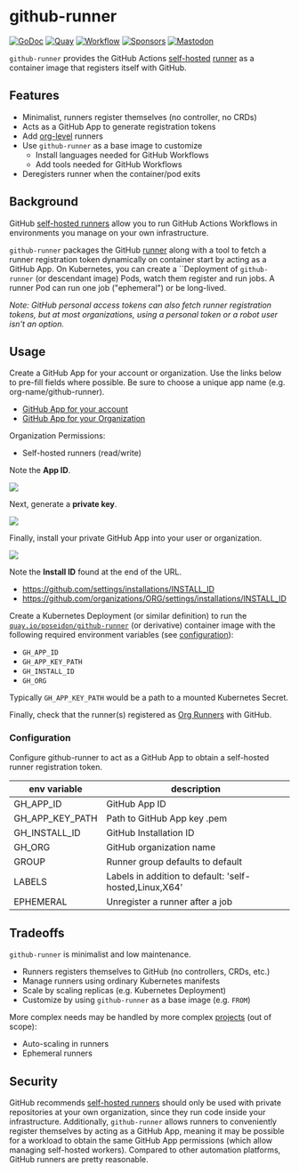 # github-runner
[![GoDoc](https://pkg.go.dev/badge/github.com/poseidon/github-runner.svg)](https://pkg.go.dev/github.com/poseidon/github-runner)
[![Quay](https://img.shields.io/badge/container-quay-green)](https://quay.io/repository/poseidon/github-runner)
[![Workflow](https://github.com/poseidon/github-runner/actions/workflows/build.yaml/badge.svg)](https://github.com/poseidon/github-runner/actions/workflows/build.yaml?query=branch%3Amain)
[![Sponsors](https://img.shields.io/github/sponsors/poseidon?logo=github)](https://github.com/sponsors/poseidon)
[![Mastodon](https://img.shields.io/badge/follow-news-6364ff?logo=mastodon)](https://fosstodon.org/@poseidon)

`github-runner` provides the GitHub Actions [self-hosted](https://docs.github.com/en/actions/hosting-your-own-runners) [runner](https://github.com/actions/runner) as a container image that registers itself with GitHub.

## Features

* Minimalist, runners register themselves (no controller, no CRDs)
* Acts as a GitHub App to generate registration tokens
* Add [org-level](https://docs.github.com/en/actions/hosting-your-own-runners/adding-self-hosted-runners#adding-a-self-hosted-runner-to-an-organization) runners
* Use `github-runner` as a base image to customize
  * Install languages needed for GitHub Workflows
  * Add tools needed for GitHub Workflows
* Deregisters runner when the container/pod exits

## Background

GitHub [self-hosted runners](https://docs.github.com/en/actions/hosting-your-own-runners) allow you to run GitHub Actions Workflows in environments you manage on your own infrastructure.

`github-runner` packages the GitHub [runner](https://github.com/actions/runner) along with a tool to fetch a runner registration token dynamically on container start by acting as a GitHub App. On Kubernetes, you can create a ``Deployment of `github-runner` (or descendant image) Pods, watch them register and run jobs. A runner Pod can run one job ("ephemeral") or be long-lived.

*Note: GitHub personal access tokens can also fetch runner registration tokens, but at most organizations, using a personal token or a robot user isn't an option.*

## Usage

Create a GitHub App for your account or organization. Use the links below to pre-fill fields where possible. Be sure to choose a unique app name (e.g. org-name/github-runner).

* [GitHub App for your account](https://github.com/settings/apps/new?url=http://github.com/poseidon/github-runner&webhook_active=false&public=false&organization_self_hosted_runners=write)
* [GitHub App for your Organization](https://github.com/organizations/:org/settings/apps/new?url=http://github.com/poseidon/github-runner&webhook_active=false&public=false&organization_self_hosted_runners=write)

Organization Permissions:

* Self-hosted runners (read/write)

Note the **App ID**.

<img src="https://storage.googleapis.com/poseidon/github-app-id.png">

Next, generate a **private key**.

<img src="https://storage.googleapis.com/poseidon/github-generate-key.png">

Finally, install your private GitHub App into your user or organization.

<img src="https://storage.googleapis.com/poseidon/github-app-install.png">

Note the **Install ID** found at the end of the URL.

* https://github.com/settings/installations/INSTALL_ID
* https://github.com/organizations/ORG/settings/installations/INSTALL_ID

Create a Kubernetes Deployment (or similar definition) to run the [`quay.io/poseidon/github-runner`](https://quay.io/repository/poseidon/github-runner?tab=tags) (or derivative) container image with the following required environment variables (see [configuration](#configuration)):

* `GH_APP_ID`
* `GH_APP_KEY_PATH`
* `GH_INSTALL_ID`
* `GH_ORG`

Typically `GH_APP_KEY_PATH` would be a path to a mounted Kubernetes Secret.

Finally, check that the runner(s) registered as [Org Runners](https://github.com/organizations/ORG/settings/actions/runners) with GitHub.

### Configuration

Configure github-runner to act as a GitHub App to obtain a self-hosted runner registration token.

| env variable    | description |
|-----------------|---------------|
| GH_APP_ID       | GitHub App ID |
| GH_APP_KEY_PATH | Path to GitHub App key .pem |
| GH_INSTALL_ID   | GitHub Installation ID |
| GH_ORG          | GitHub organization name |
| GROUP  | Runner group defaults to default |
| LABELS | Labels in addition to default: 'self-hosted,Linux,X64' |
| EPHEMERAL | Unregister a runner after a job |

## Tradeoffs

`github-runner` is minimalist and low maintenance.

* Runners registers themselves to GitHub (no controllers, CRDs, etc.)
* Manage runners using ordinary Kubernetes manifests
* Scale by scaling replicas (e.g. Kubernetes Deployment)
* Customize by using `github-runner` as a base image (e.g. `FROM`)

More complex needs may be handled by more complex [projects](https://github.com/actions-runner-controller/actions-runner-controller) (out of scope):

* Auto-scaling in runners
* Ephemeral runners

## Security

GitHub recommends [self-hosted runners](https://docs.github.com/en/actions/hosting-your-own-runners/about-self-hosted-runners#self-hosted-runner-security) should only be used with private repositories at your own organization, since they run code inside your infrastructure. Additionally, `github-runner` allows runners to conveniently register themselves by acting as a GitHub App, meaning it may be possible for a workload to obtain the same GitHub App permissions (which allow managing self-hosted workers). Compared to other automation platforms, GitHub runners are pretty reasonable.
